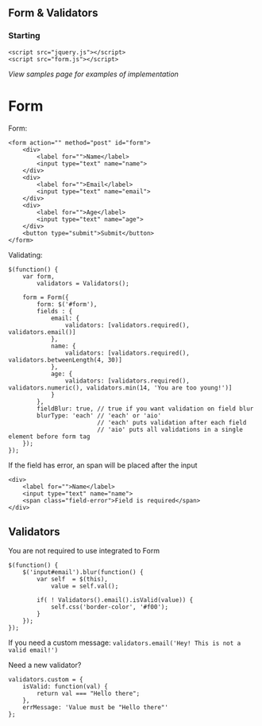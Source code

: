 ## Form & Validators


### Starting

    <script src="jquery.js"></script>
    <script src="form.js"></script>


_View samples page for examples of implementation_


# Form

Form:

    <form action="" method="post" id="form">
        <div>
            <label for="">Name</label>
            <input type="text" name="name">
        </div>
        <div>
            <label for="">Email</label>
            <input type="text" name="email">
        </div>
        <div>
            <label for="">Age</label>
            <input type="text" name="age">
        </div>
        <button type="submit">Submit</button>
    </form>


Validating:

	$(function() {
        var form,
            validators = Validators();

        form = Form({
            form: $('#form'),
            fields : {
                email: {
                    validators: [validators.required(), validators.email()]
                },
                name: {
                    validators: [validators.required(), validators.betweenLength(4, 30)]
                },
                age: {
                    validators: [validators.required(), validators.numeric(), validators.min(14, 'You are too young!')]
                }
            },
            fieldBlur: true, // true if you want validation on field blur
            blurType: 'each' // 'each' or 'aio'
                             // 'each' puts validation after each field
                             // 'aio' puts all validations in a single element before form tag
        });
    });

If the field has error, an span will be placed after the input

    <div>
        <label for="">Name</label>
        <input type="text" name="name">
        <span class="field-error">Field is required</span>
    </div>



## Validators

You are not required to use integrated to Form

	$(function() {
		$('input#email').blur(function() {
			var self  = $(this),
				value = self.val();

			if( ! Validators().email().isValid(value)) {
				self.css('border-color', '#f00');
			}
		});
	});

If you need a custom message: `validators.email('Hey! This is not a valid email!')`

Need a new validator?

    validators.custom = {
        isValid: function(val) {
            return val === "Hello there";
        },
        errMessage: 'Value must be "Hello there"'
    };


